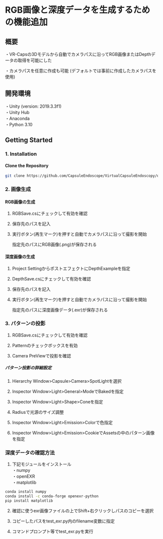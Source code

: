 RGB画像と深度データを生成するための機能追加
=====


## 概要
・VR-Capsの3Dモデルから自動でカメラパスに沿ってRGB画像またはDepthデータの取得を可能にした  

・カメラパスを任意に作成も可能  (デフォルトでは事前に作成したカメラパスを使用)  

## 開発環境
・Unity (version: 2019.3.3f1)  
・Unity Hub  
・Anaconda  
・Python 3.10  

## Getting Started

### 1. Installation
#### Clone the Repository
```sh
git clone https://github.com/CapsuleEndoscope/VirtualCapsuleEndoscopy/our_project.git
```

### 2. 画像生成  

#### RGB画像の生成  

1. RGBSave.csにチェックして有効を確認  

2. 保存先のパスを記入  

3. 実行ボタン(再生マーク)を押すと自動でカメラパスに沿って撮影を開始  

   指定先のパスにRGB画像(.png)が保存される  


#### 深度画像の生成  

1. Project SettingからポストエフェクトにDepthExampleを指定  

2. DepthSave.csにチェックして有効を確認  

3. 保存先のパスを記入  

4. 実行ボタン(再生マーク)を押すと自動でカメラパスに沿って撮影を開始  

   指定先のパスに深度画像データ(.exr)が保存される  


### 3. パターンの投影  

1. RGBSave.csにチェックして有効を確認  
   
2. Patternのチェックボックスを有効  

3. Camera PreViewで投影を確認  

##### パターン投影の詳細設定  

1. Hierarchy Window>Capsule>Camera>SpotLightを選択 
 
2. Inspector Window>Light>General>ModeでBakedを指定  

3. Inspector Window>Light>Shape>Coneを指定  

4. Radiusで光源のサイズ調整  

5. Inspector Window>Light>Emission>Colorで色指定  

6. Inspector Window>Light>Emission>CookieでAssetsの中のパターン画像を指定  


### 深度データの確認方法  

1. 下記モジュールをインストール  
・numpy  
・openEXR  
・matplotlib  
```sh
conda install numpy
conda install -c conda-forge openexr-python
pip install matplotlib
```  

2. 確認に使うexr画像ファイルの上でShift+右クリックしパスのコピーを選択  

3. コピーしたパスをtest_exr.py内のfilename変数に指定  

4. コマンドプロンプト等でtest_exr.pyを実行  







